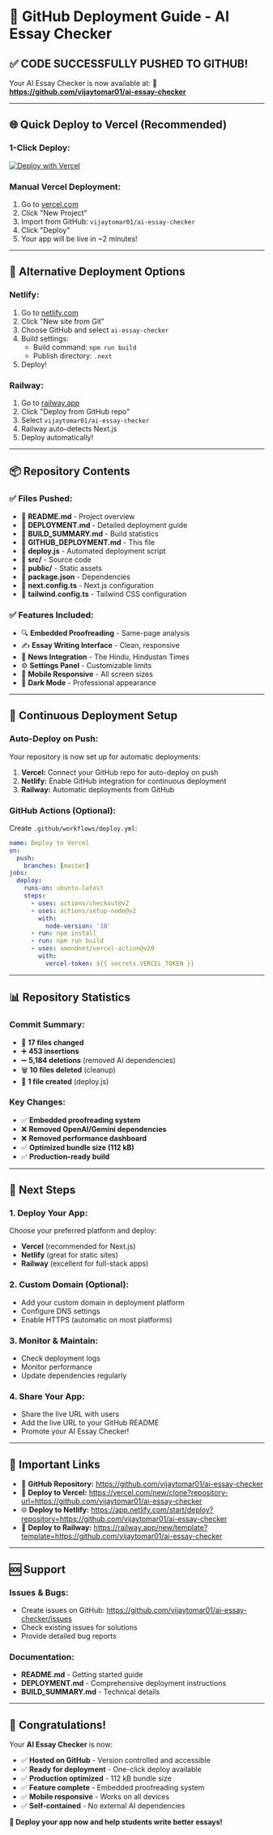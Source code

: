 # 🚀 GitHub Deployment Guide - AI Essay Checker

## ✅ **CODE SUCCESSFULLY PUSHED TO GITHUB!**

Your AI Essay Checker is now available at:
**🔗 https://github.com/vijaytomar01/ai-essay-checker**

---

## 🌐 **Quick Deploy to Vercel (Recommended)**

### **1-Click Deploy:**
[![Deploy with Vercel](https://vercel.com/button)](https://vercel.com/new/clone?repository-url=https://github.com/vijaytomar01/ai-essay-checker)

### **Manual Vercel Deployment:**
1. Go to [vercel.com](https://vercel.com)
2. Click "New Project"
3. Import from GitHub: `vijaytomar01/ai-essay-checker`
4. Click "Deploy"
5. Your app will be live in ~2 minutes!

---

## 🚀 **Alternative Deployment Options**

### **Netlify:**
1. Go to [netlify.com](https://netlify.com)
2. Click "New site from Git"
3. Choose GitHub and select `ai-essay-checker`
4. Build settings:
   - Build command: `npm run build`
   - Publish directory: `.next`
5. Deploy!

### **Railway:**
1. Go to [railway.app](https://railway.app)
2. Click "Deploy from GitHub repo"
3. Select `vijaytomar01/ai-essay-checker`
4. Railway auto-detects Next.js
5. Deploy automatically!

---

## 📦 **Repository Contents**

### **✅ Files Pushed:**
- 📄 **README.md** - Project overview
- 📄 **DEPLOYMENT.md** - Detailed deployment guide
- 📄 **BUILD_SUMMARY.md** - Build statistics
- 📄 **GITHUB_DEPLOYMENT.md** - This file
- 🔧 **deploy.js** - Automated deployment script
- 📁 **src/** - Source code
- 📁 **public/** - Static assets
- 📄 **package.json** - Dependencies
- 📄 **next.config.ts** - Next.js configuration
- 📄 **tailwind.config.ts** - Tailwind CSS configuration

### **✅ Features Included:**
- 🔍 **Embedded Proofreading** - Same-page analysis
- ✍️ **Essay Writing Interface** - Clean, responsive
- 📰 **News Integration** - The Hindu, Hindustan Times
- ⚙️ **Settings Panel** - Customizable limits
- 📱 **Mobile Responsive** - All screen sizes
- 🌙 **Dark Mode** - Professional appearance

---

## 🔄 **Continuous Deployment Setup**

### **Auto-Deploy on Push:**
Your repository is now set up for automatic deployments:

1. **Vercel:** Connect your GitHub repo for auto-deploy on push
2. **Netlify:** Enable GitHub integration for continuous deployment
3. **Railway:** Automatic deployments from GitHub

### **GitHub Actions (Optional):**
Create `.github/workflows/deploy.yml`:
```yaml
name: Deploy to Vercel
on:
  push:
    branches: [master]
jobs:
  deploy:
    runs-on: ubuntu-latest
    steps:
      - uses: actions/checkout@v2
      - uses: actions/setup-node@v2
        with:
          node-version: '18'
      - run: npm install
      - run: npm run build
      - uses: amondnet/vercel-action@v20
        with:
          vercel-token: ${{ secrets.VERCEL_TOKEN }}
```

---

## 📊 **Repository Statistics**

### **Commit Summary:**
- 📝 **17 files changed**
- ➕ **453 insertions**
- ➖ **5,184 deletions** (removed AI dependencies)
- 🗑️ **10 files deleted** (cleanup)
- 📄 **1 file created** (deploy.js)

### **Key Changes:**
- ✅ **Embedded proofreading system**
- ❌ **Removed OpenAI/Gemini dependencies**
- ❌ **Removed performance dashboard**
- ✅ **Optimized bundle size (112 kB)**
- ✅ **Production-ready build**

---

## 🎯 **Next Steps**

### **1. Deploy Your App:**
Choose your preferred platform and deploy:
- **Vercel** (recommended for Next.js)
- **Netlify** (great for static sites)
- **Railway** (excellent for full-stack apps)

### **2. Custom Domain (Optional):**
- Add your custom domain in deployment platform
- Configure DNS settings
- Enable HTTPS (automatic on most platforms)

### **3. Monitor & Maintain:**
- Check deployment logs
- Monitor performance
- Update dependencies regularly

### **4. Share Your App:**
- Share the live URL with users
- Add the live URL to your GitHub README
- Promote your AI Essay Checker!

---

## 🔗 **Important Links**

- 📂 **GitHub Repository:** https://github.com/vijaytomar01/ai-essay-checker
- 🚀 **Deploy to Vercel:** https://vercel.com/new/clone?repository-url=https://github.com/vijaytomar01/ai-essay-checker
- 🌐 **Deploy to Netlify:** https://app.netlify.com/start/deploy?repository=https://github.com/vijaytomar01/ai-essay-checker
- 🚂 **Deploy to Railway:** https://railway.app/new/template?template=https://github.com/vijaytomar01/ai-essay-checker

---

## 🆘 **Support**

### **Issues & Bugs:**
- Create issues on GitHub: https://github.com/vijaytomar01/ai-essay-checker/issues
- Check existing issues for solutions
- Provide detailed bug reports

### **Documentation:**
- **README.md** - Getting started guide
- **DEPLOYMENT.md** - Comprehensive deployment instructions
- **BUILD_SUMMARY.md** - Technical details

---

## 🎉 **Congratulations!**

Your **AI Essay Checker** is now:
- ✅ **Hosted on GitHub** - Version controlled and accessible
- ✅ **Ready for deployment** - One-click deploy available
- ✅ **Production optimized** - 112 kB bundle size
- ✅ **Feature complete** - Embedded proofreading system
- ✅ **Mobile responsive** - Works on all devices
- ✅ **Self-contained** - No external AI dependencies

**🚀 Deploy your app now and help students write better essays!**
